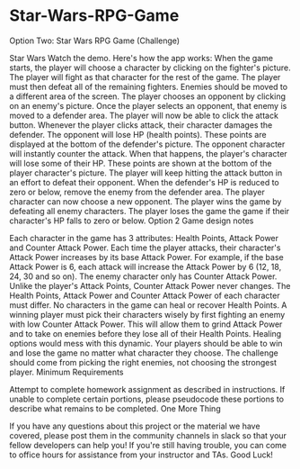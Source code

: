 # Star-Wars-RPG-Game

Option Two: Star Wars RPG Game (Challenge)

Star Wars Watch the demo. Here's how the app works: When the game starts, the player will choose a character by clicking on the fighter's picture. The player will fight as that character for the rest of the game. The player must then defeat all of the remaining fighters. Enemies should be moved to a different area of the screen. The player chooses an opponent by clicking on an enemy's picture. Once the player selects an opponent, that enemy is moved to a defender area. The player will now be able to click the attack button. Whenever the player clicks attack, their character damages the defender. The opponent will lose HP (health points). These points are displayed at the bottom of the defender's picture. The opponent character will instantly counter the attack. When that happens, the player's character will lose some of their HP. These points are shown at the bottom of the player character's picture. The player will keep hitting the attack button in an effort to defeat their opponent. When the defender's HP is reduced to zero or below, remove the enemy from the defender area. The player character can now choose a new opponent. The player wins the game by defeating all enemy characters. The player loses the game the game if their character's HP falls to zero or below. Option 2 Game design notes

Each character in the game has 3 attributes: Health Points, Attack Power and Counter Attack Power. Each time the player attacks, their character's Attack Power increases by its base Attack Power. For example, if the base Attack Power is 6, each attack will increase the Attack Power by 6 (12, 18, 24, 30 and so on). The enemy character only has Counter Attack Power. Unlike the player's Attack Points, Counter Attack Power never changes. The Health Points, Attack Power and Counter Attack Power of each character must differ. No characters in the game can heal or recover Health Points. A winning player must pick their characters wisely by first fighting an enemy with low Counter Attack Power. This will allow them to grind Attack Power and to take on enemies before they lose all of their Health Points. Healing options would mess with this dynamic. Your players should be able to win and lose the game no matter what character they choose. The challenge should come from picking the right enemies, not choosing the strongest player. Minimum Requirements

Attempt to complete homework assignment as described in instructions. If unable to complete certain portions, please pseudocode these portions to describe what remains to be completed. One More Thing

If you have any questions about this project or the material we have covered, please post them in the community channels in slack so that your fellow developers can help you! If you're still having trouble, you can come to office hours for assistance from your instructor and TAs. Good Luck!
